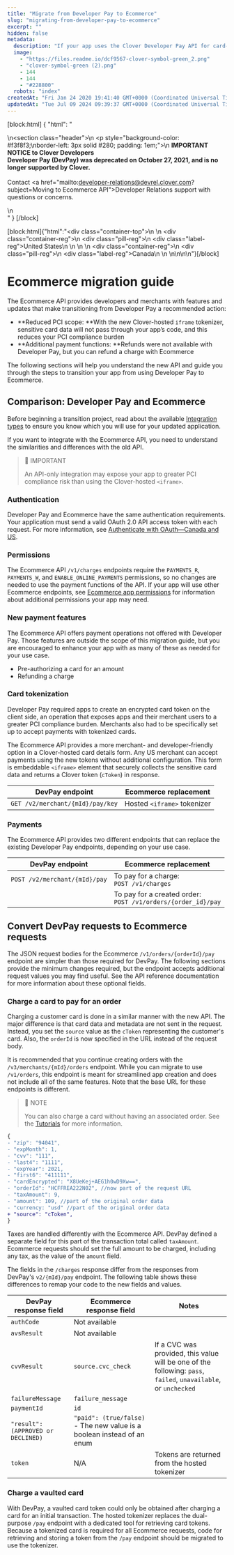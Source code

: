 ```yaml
---
title: "Migrate from Developer Pay to Ecommerce"
slug: "migrating-from-developer-pay-to-ecommerce"
excerpt: ""
hidden: false
metadata: 
  description: "If your app uses the Clover Developer Pay API for card-not-present payments, you can easily migrate your code to the Clover Ecommerce API."
  image: 
    - "https://files.readme.io/dcf9567-clover-symbol-green_2.png"
    - "clover-symbol-green (2).png"
    - 144
    - 144
    - "#228800"
  robots: "index"
createdAt: "Fri Jan 24 2020 19:41:40 GMT+0000 (Coordinated Universal Time)"
updatedAt: "Tue Jul 09 2024 09:39:37 GMT+0000 (Coordinated Universal Time)"
---
```

<meta name=" description" content="If your app uses the Clover Developer Pay API for card-not-present payments, you can easily migrate your code to the Clover Ecommerce API. Learn why the Clover Ecommerce API is a preferred choice.">

[block:html]
{
  "html": "<div>\n<section class=\"header\">\n   <p style=\"background-color: #f3f8f3;\nborder-left: 3px solid #280; padding: 1em;\">\n  <b>IMPORTANT NOTICE to Clover Developers</b><br><b>Developer Pay (DevPay) was deprecated on October 27, 2021, and is no longer supported by Clover.</b> <br><br>Contact <a href=\"mailto:developer-relations@devrel.clover.com?subject=Moving to Ecommerce API\">Developer Relations support</a> with questions or concerns.</p>\n</div>"
}
[/block]


[block:html]{"html":"<div class=\"container-top\">\n  <!--United States-->\n  <div class=\"container-reg\">\n    <div class=\"pill-reg\">\n      <div class=\"label-reg\">United States</div>\n    </div>\n  </div>\n  <!--Canada-->\n  <div class=\"container-reg\">\n    <div class=\"pill-reg\">\n      <div class=\"label-reg\">Canada</div>\n    </div>\n  </div>\n</div>\n\n<!--Css-->\n<style>\n.container-top {\n  top: -15px;\n  position: relative;\n  margin-bottom: -5px;\n}\n\n.container-reg {\n  align-items: center;\n  min-width: auto; \n  width: fit-content;\n  text-align: left;\n  overflow: auto;\n  display: inline-block; \n}\n\n/*Pill format REG*/\n.pill-reg {\n  background: #44BB44;\n  border: .5px solid #44BB44;\n  margin-left: 5px;\n  overflow: hidden;\n  display: flex; \n  justify-content: center; \n  align-items: center; \n  border-radius: 10px;\n  height: 1.8rem;\n  margin-top: 10px;\n  margin-bottom: 1.5px; \n  padding: 0 10px; \n}\n\n/*Text FORMAT inside REG pills */\n.pill-reg .label-reg, \n.pill-reg__addon .label-reg \n{\n  font-style: normal;\n  font-weight: normal;\n  font-size: 12px;\n  color: #fff;\n  vertical-align: middle;\n  margin: 0;\n  padding: 0 5px;\n}\n</style>"}[/block]

# Ecommerce migration guide

The Ecommerce API provides developers and merchants with features and updates that make transitioning from Developer Pay a recommended action:

- **Reduced PCI scope: **With the new Clover-hosted `iframe` tokenizer, sensitive card data will not pass through your app’s code, and this reduces your PCI compliance burden
- **Additional payment functions: **Refunds were not available with Developer Pay, but you can refund a charge with Ecommerce

The following sections will help you understand the new API and guide you through the steps to transition your app from using Developer Pay to Ecommerce.

## Comparison: Developer Pay and Ecommerce

Before beginning a transition project, read about the available [Integration types](doc:ecommerce-integration-types) to ensure you know which you will use for your updated application.

If you want to integrate with the Ecommerce API, you need to understand the similarities and differences with the old API.

> 🚧 IMPORTANT
> 
> An API-only integration may expose your app to greater PCI compliance risk than using the Clover-hosted `<iframe>`.

### Authentication

Developer Pay and Ecommerce have the same authentication requirements. Your application must send a valid OAuth 2.0 API access token with each request. For more information, see [Authenticate with OAuth—Canada and US](https://docs.clover.com/docs/use-oauth).

### Permissions

The Ecommerce API `/v1/charges` endpoints require the `PAYMENTS_R`, `PAYMENTS_W`, and `ENABLE_ONLINE_PAYMENTS` permissions, so no changes are needed to use the payment functions of the API. If your app will use other Ecommerce endpoints, see [Ecommerce app permissions](doc:ecommerce-app-permissions) for information about additional permissions your app may need.

### New payment features

The Ecommerce API offers payment operations not offered with Developer Pay. Those features are outside the scope of this migration guide, but you are encouraged to enhance your app with as many of these as needed for your use case.

- Pre-authorizing a card for an amount
- Refunding a charge

### Card tokenization

Developer Pay required apps to create an encrypted card token on the client side, an operation that exposes apps and their merchant users to a greater PCI compliance burden. Merchants also had to be specifically set up to accept payments with tokenized cards.

The Ecommerce API provides a more merchant- and developer-friendly option in a Clover-hosted card details form. Any US merchant can accept payments using the new tokens without additional configuration. This form is embeddable `<iframe>` element that securely collects the sensitive card data and returns a Clover token (`cToken`) in response.

| DevPay endpoint                  | Ecommerce replacement       |
| -------------------------------- | --------------------------- |
| `GET /v2/merchant/{mId}/pay/key` | Hosted `<iframe>` tokenizer |

### Payments

The Ecommerce API provides two different endpoints that can replace the existing Developer Pay endpoints, depending on your use case.

| DevPay endpoint               | Ecommerce replacement                                             |
| ----------------------------- | ----------------------------------------------------------------- |
| `POST /v2/merchant/{mId}/pay` | To pay for a charge:<br />`POST /v1/charges`                      |
|                               | To pay for a created order:<br />`POST /v1/orders/{order_id}/pay` |

## Convert DevPay requests to Ecommerce requests

The JSON request bodies for the Ecommerce `/v1/orders/{orderId}/pay` endpoint are simpler than those required for DevPay. The following sections provide the minimum changes required, but the endpoint accepts additional request values you may find useful. See the API reference documentation for more information about these optional fields.

### Charge a card to pay for an order

Charging a customer card is done in a similar manner with the new API. The major difference is that card data and metadata are not sent in the request. Instead, you set the `source` value as the `cToken` representing the customer's card. Also, the `orderId` is now specified in the URL instead of the request body. 

It is recommended that you continue creating orders with the `/v3/merchants/{mId}/orders` endpoint. While you can migrate to use `/v1/orders`, this endpoint is meant for streamlined app creation and does not include all of the same features. Note that the base URL for these endpoints is different.

> 📘 NOTE
> 
> You can also charge a card without having an associated order. See the [Tutorials](doc:ecommerce-api-tutorials) for more information.

```diff
{
- "zip": "94041",
- "expMonth": 1,
- "cvv": "111",
- "last4": "1111",
- "expYear": 2021,
- "first6": "411111",
- "cardEncrypted": "X8UeKej+AEG1h0wD9Xw==",
- "orderId": "HCFFREA222N02", //now part of the request URL
- "taxAmount": 9,
- "amount": 109, //part of the original order data
- "currency: "usd" //part of the original order data
+ "source": "cToken",
}
```

Taxes are handled differently with the Ecommerce API. DevPay defined a separate field for this part of the transaction total called `taxAmount`. Ecommerce requests should set the full amount to be charged, including any tax, as the value of the `amount` field.

The fields in the `/charges` response differ from the responses from DevPay's `v2/{mId}/pay` endpoint. The following table shows these differences to remap your code to the new fields and values.

| DevPay response field              | Ecommerce response field                                               | Notes                                                                                                           |
| ---------------------------------- | ---------------------------------------------------------------------- | --------------------------------------------------------------------------------------------------------------- |
| `authCode`                         | Not available                                                          |                                                                                                                 |
| `avsResult`                        | Not available                                                          |                                                                                                                 |
| `cvvResult`                        | `source.cvc_check`                                                     | If a CVC was provided, this value will be one of the following: `pass`, `failed`, `unavailable`, or `unchecked` |
| `failureMessage`                   | `failure_message`                                                      |                                                                                                                 |
| `paymentId`                        | `id`                                                                   |                                                                                                                 |
| `"result": (APPROVED or DECLINED)` | `"paid": (true/false)` - The new value is a boolean instead of an enum |                                                                                                                 |
| `token`                            | N/A                                                                    | Tokens are returned from the hosted tokenizer                                                                   |

### Charge a vaulted card

With DevPay, a vaulted card token could only be obtained after charging a card for an initial transaction. The hosted tokenizer replaces the dual-purpose `/pay` endpoint with a dedicated tool for retrieving card tokens. Because a tokenized card is required for all Ecommerce requests, code for retrieving and storing a token from the `/pay` endpoint should be migrated to use the tokenizer.
